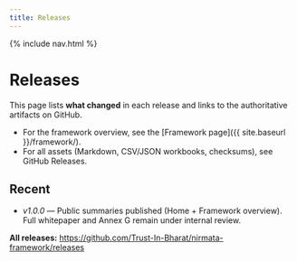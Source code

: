```yaml
---
title: Releases
---
```

{% include nav.html %}

# Releases

This page lists **what changed** in each release and links to the authoritative artifacts on GitHub.

- For the framework overview, see the [Framework page]({{ site.baseurl }}/framework/).
- For all assets (Markdown, CSV/JSON workbooks, checksums), see GitHub Releases.

## Recent
- *v1.0.0* — Public summaries published (Home + Framework overview). Full whitepaper and Annex G remain under internal review.

**All releases:** https://github.com/Trust-In-Bharat/nirmata-framework/releases
